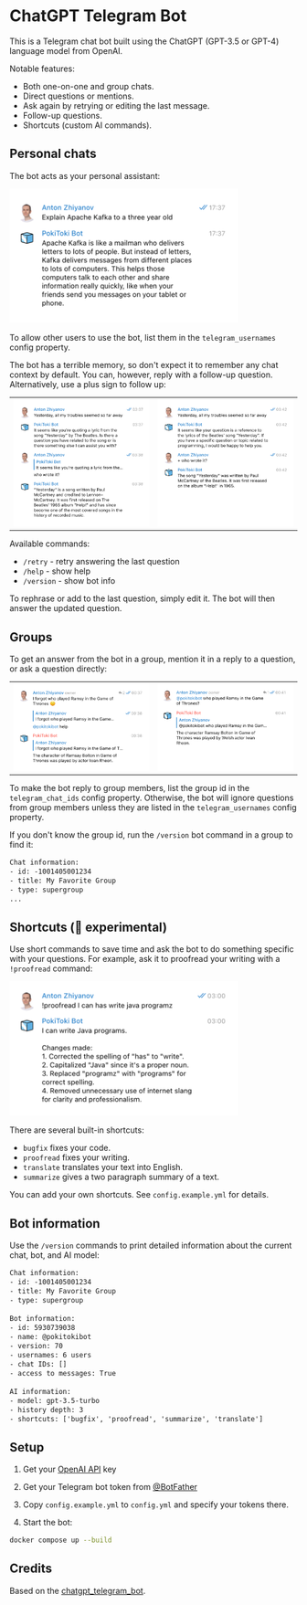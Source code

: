 # ChatGPT Telegram Bot

This is a Telegram chat bot built using the ChatGPT (GPT-3.5 or GPT-4) language model from OpenAI.

Notable features:

-   Both one-on-one and group chats.
-   Direct questions or mentions.
-   Ask again by retrying or editing the last message.
-   Follow-up questions.
-   Shortcuts (custom AI commands).

## Personal chats

The bot acts as your personal assistant:

<img src="docs/chat-1.png" alt="Sample chat" width="400">

To allow other users to use the bot, list them in the `telegram_usernames` config property.

The bot has a terrible memory, so don't expect it to remember any chat context by default. You can, however, reply with a follow-up question. Alternatively, use a plus sign to follow up:

<table>
    <tr>
        <td>
            <img src="docs/chat-2.png" alt="Follow-up by reply" width="400">
        </td>
        <td>
            <img src="docs/chat-3.png" alt="Follow-up by plus sign" width="400">
        </td>
    </tr>
</table>

Available commands:

-   `/retry` - retry answering the last question
-   `/help` - show help
-   `/version` - show bot info

To rephrase or add to the last question, simply edit it. The bot will then answer the updated question.

## Groups

To get an answer from the bot in a group, mention it in a reply to a question, or ask a question directly:

<table>
    <tr>
        <td>
            <img src="docs/chat-4.png" alt="Reply with mention" width="400">
        </td>
        <td>
            <img src="docs/chat-5.png" alt="Direct question" width="400">
        </td>
    </tr>
</table>

To make the bot reply to group members, list the group id in the `telegram_chat_ids` config property. Otherwise, the bot will ignore questions from group members unless they are listed in the `telegram_usernames` config property.

If you don't know the group id, run the `/version` bot command in a group to find it:

```
Chat information:
- id: -1001405001234
- title: My Favorite Group
- type: supergroup
...
```

## Shortcuts (🚧 experimental)

Use short commands to save time and ask the bot to do something specific with your questions. For example, ask it to proofread your writing with a `!proofread` command:

<img src="docs/chat-6.png" alt="Sample chat" width="400">

There are several built-in shortcuts:

-   `bugfix` fixes your code.
-   `proofread` fixes your writing.
-   `translate` translates your text into English.
-   `summarize` gives a two paragraph summary of a text.

You can add your own shortcuts. See `config.example.yml` for details.

## Bot information

Use the `/version` commands to print detailed information about the current chat, bot, and AI model:

```
Chat information:
- id: -1001405001234
- title: My Favorite Group
- type: supergroup

Bot information:
- id: 5930739038
- name: @pokitokibot
- version: 70
- usernames: 6 users
- chat IDs: []
- access to messages: True

AI information:
- model: gpt-3.5-turbo
- history depth: 3
- shortcuts: ['bugfix', 'proofread', 'summarize', 'translate']
```

## Setup

1. Get your [OpenAI API](https://openai.com/api/) key

2. Get your Telegram bot token from [@BotFather](https://t.me/BotFather)

3. Copy `config.example.yml` to `config.yml` and specify your tokens there.

4. Start the bot:

```bash
docker compose up --build
```

## Credits

Based on the [chatgpt_telegram_bot](https://github.com/karfly/chatgpt_telegram_bot).

